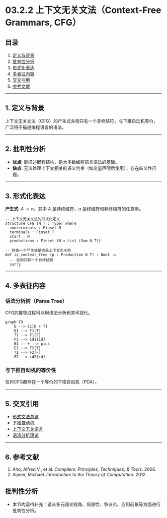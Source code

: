 # 03.2.2 上下文无关文法（Context-Free Grammars, CFG）

## 目录

1. [定义与背景](#1-定义与背景)
2. [批判性分析](#2-批判性分析)
3. [形式化表达](#3-形式化表达)
4. [多表征内容](#4-多表征内容)
5. [交叉引用](#5-交叉引用)
6. [参考文献](#6-参考文献)

---

## 1. 定义与背景

上下文无关文法（CFG）的产生式左侧只有一个非终结符，与下推自动机等价，广泛用于描述编程语言的语法。

---

## 2. 批判性分析

- **优点**: 能描述嵌套结构，是大多数编程语言语法的基础。
- **缺点**: 无法处理上下文相关的语义约束（如变量声明后使用），存在歧义性问题。

---

## 3. 形式化表达

**产生式**: $A \to \alpha$，其中 $A$ 是非终结符，$\alpha$ 是终结符和非终结符的任意串。

```lean
-- 上下文无关文法的形式化定义
structure CFG (N T : Type) where
  nonterminals : Finset N
  terminals : Finset T
  start : N
  productions : Finset (N × List (Sum N T))

-- 检查一个产生式是否是上下文无关的
def is_context_free (p : Production N T) : Bool :=
  -- 左侧只有一个非终结符
  sorry
```

---

## 4. 多表征内容

### 语法分析树（Parse Tree）

CFG的推导过程可以用语法分析树来可视化。

```mermaid
graph TD
    E --> E1[E + T]
    E1 --> T1[T]
    T1 --> F1[F]
    F1 --> id1[id]
    E1 -- + --> plus
    E1 --> T2[T]
    T2 --> F2[F]
    F2 --> id2[id]
```

### 与下推自动机的等价性

任何CFG都存在一个等价的下推自动机（PDA）。

---

## 5. 交叉引用

- [形式文法总览](../03.2_Formal_Grammars.md)
- [下推自动机](../01_Automata_Theory/03.1.2_Pushdown_Automata.md)
- [上下文无关语言](../03.3_Language_Hierarchy/03.3.2_Context_Free_Languages.md)
- [语法分析理论](README.md)

---

## 6. 参考文献

1. Aho, Alfred V., et al. *Compilers: Principles, Techniques, & Tools*. 2006.
2. Sipser, Michael. *Introduction to the Theory of Computation*. 2012.


## 批判性分析

- 本节内容待补充：请从多元理论视角、局限性、争议点、应用前景等方面进行批判性分析。
